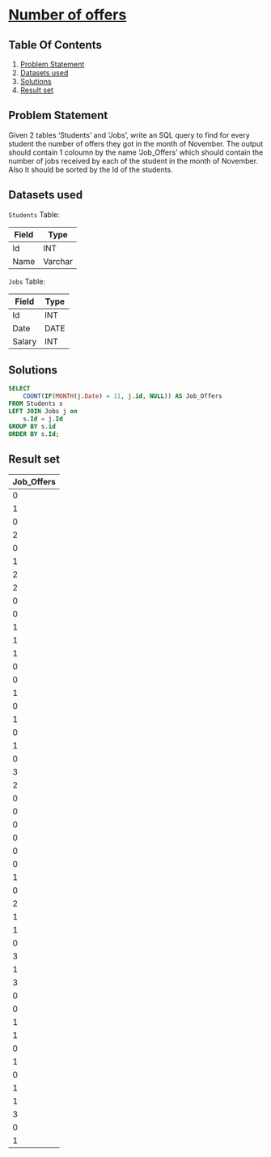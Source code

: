 # [Number of offers](https://www.interviewbit.com/problems/number-of-offers/)

## Table Of Contents
1. [Problem Statement]()
2. [Datasets used]()
3. [Solutions]()
4. [Result set]()

## Problem Statement

Given 2 tables ‘Students’ and ‘Jobs’, write an SQL query to find for every student the number of offers they got in the month of November. The output should contain 1 coloumn by the name ‘Job_Offers’ which should contain the number of jobs received by each of the student in the month of November. Also it should be sorted by the Id of the students.

## Datasets used

```Students``` Table:

| Field | Type    |
| ----- | ------- |
| Id    | INT     |
| Name  | Varchar |

```Jobs``` Table:

| Field  | Type |
| ------ | ---- |
| Id     | INT  |
| Date   | DATE |
| Salary | INT  |

## Solutions

```sql
SELECT 
    COUNT(IF(MONTH(j.Date) = 11, j.id, NULL)) AS Job_Offers 
FROM Students s
LEFT JOIN Jobs j on 
    s.Id = j.Id
GROUP BY s.id
ORDER BY s.Id;
```

## Result set

| **Job_Offers** |
| -------------- |
| 0              |
| 1              |
| 0              |
| 2              |
| 0              |
| 1              |
| 2              |
| 2              |
| 0              |
| 0              |
| 1              |
| 1              |
| 1              |
| 0              |
| 0              |
| 1              |
| 0              |
| 1              |
| 0              |
| 1              |
| 0              |
| 3              |
| 2              |
| 0              |
| 0              |
| 0              |
| 0              |
| 0              |
| 0              |
| 1              |
| 0              |
| 2              |
| 1              |
| 1              |
| 0              |
| 3              |
| 1              |
| 3              |
| 0              |
| 0              |
| 1              |
| 1              |
| 0              |
| 1              |
| 0              |
| 1              |
| 1              |
| 3              |
| 0              |
| 1              |